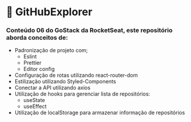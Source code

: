 # 🎃️ GitHubExplorer

### Conteúdo 06 do GoStack da RocketSeat, este repositório aborda conceitos de:
*   Padronização de projeto com;
    *   Eslint
    *   Prettier
    *   Editor config
*   Configuração de rotas utilizando react-router-dom
*   Estilização utilizando Styled-Components
*   Conectar a API utilizando axios
*   Utilização de hooks para gerenciar lista de repositórios:
    *   useState
    *   useEffect
*   Utilização de localStorage para armazenar informação de repositórios
